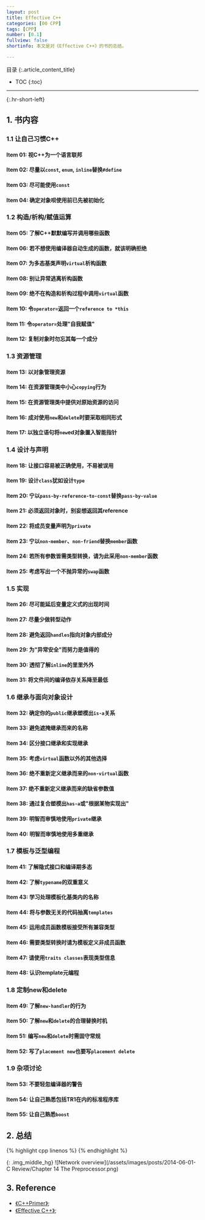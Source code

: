 ```yaml
---
layout: post
title: Effective C++
categories: [00 CPP]
tags: [CPP]
number: [0.1]
fullview: false
shortinfo: 本文是对《Effective C++》的书的总结。

---
```

目录
{:.article_content_title}


* TOC
{:toc}

---
{:.hr-short-left}

## 1. 书内容

### 1.1 让自己习惯C++ ##

#### Item 01: 视C++为一个语言联邦

#### Item 02: 尽量以`const`, `enum`, `inline`替换`#define`

#### Item 03: 尽可能使用`const`

#### Item 04: 确定对象呗使用前已先被初始化

### 1.2 构造/析构/赋值运算

#### Item 05: 了解C++默默编写并调用哪些函数

#### Item 06: 若不想使用编译器自动生成的函数，就该明确拒绝

#### Item 07: 为多态基类声明`virtual`析构函数

#### Item 08: 别让异常逃离析构函数

#### Item 09: 绝不在构造和析构过程中调用`virtual`函数

#### Item 10: 令`operator=`返回一个`reference to *this`

#### Item 11: 令`operator=`处理"自我赋值"

#### Item 12: 复制对象时勿忘其每一个成分

### 1.3 资源管理

#### Item 13: 以对象管理资源

#### Item 14: 在资源管理类中小心`copying`行为

#### Item 15: 在资源管理类中提供对原始资源的访问

#### Item 16: 成对使用`new`和`delete`时要采取相同形式

#### Item 17: 以独立语句将`new`ed对象置入智能指针

### 1.4 设计与声明

#### Item 18: 让接口容易被正确使用，不易被误用

#### Item 19: 设计`class`犹如设计`type`

#### Item 20: 宁以`pass-by-reference-to-const`替换`pass-by-value`

#### Item 21: 必须返回对象时，别妄想返回其reference

#### Item 22: 将成员变量声明为`private`

#### Item 23: 宁以`non-member`、`non-friend`替换`member`函数

#### Item 24: 若所有参数皆需类型转换，请为此采用`non-member`函数

#### Item 25: 考虑写出一个不抛异常的`swap`函数


### 1.5 实现

#### Item 26: 尽可能延后变量定义式的出现时间

#### Item 27: 尽量少做转型动作

#### Item 28: 避免返回`handles`指向对象内部成分

#### Item 29: 为"异常安全"而努力是值得的

#### Item 30: 透彻了解`inline`的里里外外

#### Item 31: 将文件间的编译依存关系降至最低

### 1.6 继承与面向对象设计

#### Item 32: 确定你的`public`继承塑模出`is-a`关系

#### Item 33: 避免遮掩继承而来的名称

#### Item 34: 区分接口继承和实现继承

#### Item 35: 考虑`virtual`函数以外的其他选择

#### Item 36: 绝不重新定义继承而来的`non-virtual`函数

#### Item 37: 绝不重新定义继承而来的缺省参数值

#### Item 38: 通过复合塑模出`has-a`或"根据某物实现出"

#### Item 39: 明智而审慎地使用`private`继承

#### Item 40: 明智而审慎地使用多重继承

### 1.7 模板与泛型编程

#### Item 41: 了解隐式接口和编译期多态

#### Item 42: 了解`typename`的双重意义

#### Item 43: 学习处理模板化基类内的名称

#### Item 44: 将与参数无关的代码抽离`templates`

#### Item 45: 运用成员函数模板接受所有兼容类型

#### Item 46: 需要类型转换时请为模板定义非成员函数

#### Item 47: 请使用`traits classes`表现类型信息

#### Item 48: 认识template元编程

### 1.8 定制new和delete

#### Item 49: 了解`new-handler`的行为

#### Item 50: 了解`new`和`delete`的合理替换时机

#### Item 51: 编写`new`和`delete`时需固守常规

#### Item 52: 写了`placement new`也要写`placement delete`

### 1.9 杂项讨论

#### Item 53: 不要轻忽编译器的警告

#### Item 54: 让自己熟悉包括TR1在内的标准程序库

#### Item 55: 让自己熟悉`boost`

## 2. 总结 ##

{% highlight cpp linenos %}
{% endhighlight %}

{: .img_middle_hg}
![Network overview](/assets/images/posts/2014-06-01-C Review/Chapter 14 The Preprocessor.png)


## 3. Reference ##

- [《C++Primer》](https://book.douban.com/subject/24089577/);
- [《Effective C++》](https://book.douban.com/subject/1842426/);




